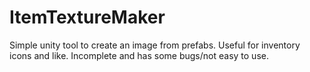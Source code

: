 # ItemTextureMaker
Simple unity tool to create an image from prefabs. Useful for inventory icons and like.
Incomplete and has some bugs/not easy to use.
